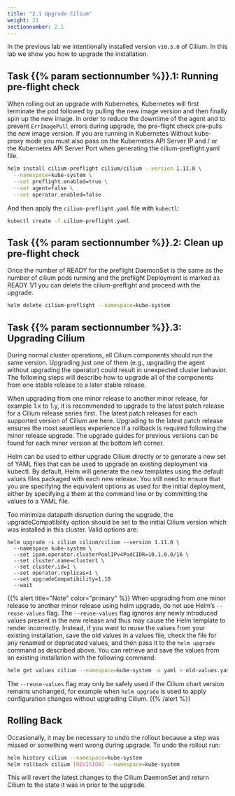 ```yaml
---
title: "2.1 Upgrade Cilium"
weight: 21
sectionnumber: 2.1
---
```


In the previous lab we intentionally installed version `v10.5.0` of Cilium. In this lab we show you how to upgrade the installation.


## Task {{% param sectionnumber %}}.1: Running pre-flight check

When rolling out an upgrade with Kubernetes, Kubernetes will first terminate the pod followed by pulling the new image version and then finally spin up the new image. In order to reduce the downtime of the agent and to prevent `ErrImagePull` errors during upgrade, the pre-flight check pre-pulls the new image version. If you are running in Kubernetes Without kube-proxy mode you must also pass on the Kubernetes API Server IP and / or the Kubernetes API Server Port when generating the cilium-preflight.yaml file.

```bash
helm install cilium-preflight cilium/cilium --version 1.11.0 \
  --namespace=kube-system \
  --set preflight.enabled=true \
  --set agent=false \
  --set operator.enabled=false
```

And then apply the `cilium-preflight.yaml` file with `kubectl`:

```bash
kubectl create -f cilium-preflight.yaml
```


## Task {{% param sectionnumber %}}.2: Clean up pre-flight check

Once the number of READY for the preflight DaemonSet is the same as the number of cilium pods running and the preflight Deployment is marked as READY 1/1 you can delete the cilium-preflight and proceed with the upgrade.

```bash
helm delete cilium-preflight --namespace=kube-system
```


## Task {{% param sectionnumber %}}.3: Upgrading Cilium

During normal cluster operations, all Cilium components should run the same version. Upgrading just one of them (e.g., upgrading the agent without upgrading the operator) could result in unexpected cluster behavior. The following steps will describe how to upgrade all of the components from one stable release to a later stable release.

When upgrading from one minor release to another minor release, for example 1.x to 1.y, it is recommended to upgrade to the latest patch release for a Cilium release series first. The latest patch releases for each supported version of Cilium are here. Upgrading to the latest patch release ensures the most seamless experience if a rollback is required following the minor release upgrade. The upgrade guides for previous versions can be found for each minor version at the bottom left corner.

Helm can be used to either upgrade Cilium directly or to generate a new set of YAML files that can be used to upgrade an existing deployment via kubectl. By default, Helm will generate the new templates using the default values files packaged with each new release. You still need to ensure that you are specifying the equivalent options as used for the initial deployment, either by specifying a them at the command line or by committing the values to a YAML file.

Too minimize datapath disruption during the upgrade, the upgradeCompatibility option should be set to the initial Cilium version which was installed in this cluster. Valid options are:

```
helm upgrade -i cilium cilium/cilium --version 1.11.0 \
  --namespace kube-system \
  --set ipam.operator.clusterPoolIPv4PodCIDR=10.1.0.0/16 \
  --set cluster.name=cluster1 \
  --set cluster.id=1 \
  --set operator.replicas=1 \
  --set upgradeCompatibility=1.10
  --wait
```
{{% alert title="Note" color="primary" %}}
When upgrading from one minor release to another minor release using helm upgrade, do not use Helm’s `--reuse-values` flag. The  `--reuse-values` flag ignores any newly introduced values present in the new release and thus may cause the Helm template to render incorrectly. Instead, if you want to reuse the values from your existing installation, save the old values in a values file, check the file for any renamed or deprecated values, and then pass it to the `helm upgrade` command as described above. You can retrieve and save the values from an existing installation with the following command:

```bash
helm get values cilium --namespace=kube-system -o yaml > old-values.yaml
```

The `--reuse-values` flag may only be safely used if the Cilium chart version remains unchanged, for example when `helm upgrade` is used to apply configuration changes without upgrading Cilium.
{{% /alert %}}


## Rolling Back

Occasionally, it may be necessary to undo the rollout because a step was missed or something went wrong during upgrade. To undo the rollout run:

```bash
helm history cilium --namespace=kube-system
helm rollback cilium [REVISION] --namespace=kube-system
```

This will revert the latest changes to the Cilium DaemonSet and return Cilium to the state it was in prior to the upgrade.
